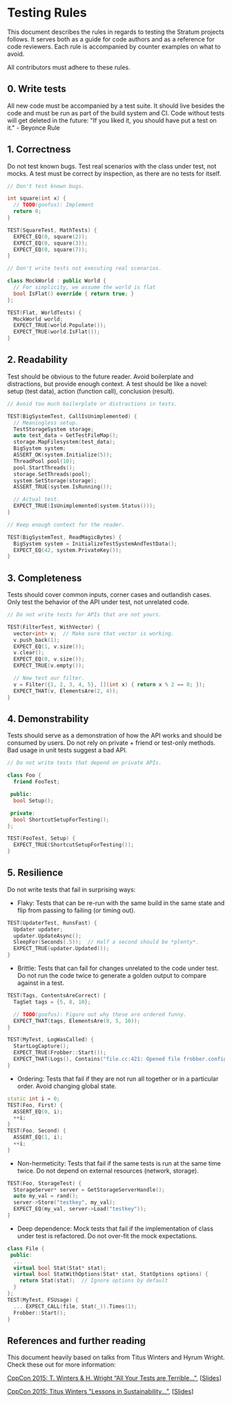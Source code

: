 <!--
Copyright 2020-present Open Networking Foundation

SPDX-License-Identifier: Apache-2.0
-->
# Testing Rules

This document describes the rules in regards to testing the Stratum projects
follows. It serves both as a guide for code authors and as a reference for code
reviewers. Each rule is accompanied by counter examples on what to avoid.

All contributors must adhere to these rules.

## 0. Write tests

All new code must be accompanied by a test suite. It should live besides the
code and must be run as part of the build system and CI. Code without tests will
get deleted in the future:
"If you liked it, you should have put a test on it." - Beyonce Rule

## 1. Correctness

Do not test known bugs.
Test real scenarios with the class under test, not mocks.
A test must be correct by inspection, as there are no tests for itself.

```c++
// Don't test known bugs.

int square(int x) {
  // TODO(goofus): Implement
  return 0;
}

TEST(SquareTest, MathTests) {
  EXPECT_EQ(0, square(2));
  EXPECT_EQ(0, square(3));
  EXPECT_EQ(0, square(7));
}
```

```c++
// Don't write tests not executing real scenarios.

class MockWorld : public World {
  // For simplicity, we assume the world is flat
  bool IsFlat() override { return true; }
};

TEST(Flat, WorldTests) {
  MockWorld world;
  EXPECT_TRUE(world.Populate());
  EXPECT_TRUE(world.IsFlat());
}
```

## 2. Readability

Test should be obvious to the future reader. Avoid boilerplate and distractions,
but provide enough context. A test should be like a novel: setup (test data),
action (function call), conclusion (result).

```c++
// Avoid too much boilerplate or distractions in tests.

TEST(BigSystemTest, CallIsUnimplemented) {
  // Meaningless setup.
  TestStorageSystem storage;
  auto test_data = GetTestFileMap();
  storage.MapFilesystem(test_data);
  BigSystem system;
  ASSERT_OK(system.Initialize(5));
  ThreadPool pool(10);
  pool.StartThreads();
  storage.SetThreads(pool);
  system.SetStorage(storage);
  ASSERT_TRUE(system.IsRunning());

  // Actual test.
  EXPECT_TRUE(IsUnimplemented(system.Status()));
}
```

```c++
// Keep enough context for the reader.

TEST(BigSystemTest, ReadMagicBytes) {
  BigSystem system = InitializeTestSystemAndTestData();
  EXPECT_EQ(42, system.PrivateKey());
}
```

## 3. Completeness

Tests should cover common inputs, corner cases and outlandish cases.
Only test the behavior of the API under test, not unrelated code.

```c++
// Do not write tests for APIs that are not yours.

TEST(FilterTest, WithVector) {
  vector<int> v;  // Make sure that vector is working.
  v.push_back(1);
  EXPECT_EQ(1, v.size());
  v.clear();
  EXPECT_EQ(0, v.size());
  EXPECT_TRUE(v.empty());

  // Now test our filter.
  v = Filter({1, 2, 3, 4, 5}, [](int x) { return x % 2 == 0; });
  EXPECT_THAT(v, ElementsAre(2, 4));
}
```

## 4. Demonstrability

Tests should serve as a demonstration of how the API works and should be
consumed by users. Do not rely on private + friend or test-only methods. Bad
usage in unit tests suggest a bad API.

```c++
// Do not write tests that depend on private APIs.

class Foo {
  friend FooTest;

 public:
  bool Setup();

 private:
  bool ShortcutSetupForTesting();
};

TEST(FooTest, Setup) {
  EXPECT_TRUE(ShortcutSetupForTesting());
}
```

## 5. Resilience

Do not write tests that fail in surprising ways:

- Flaky: Tests that can be re-run with the same build in the same state and flip
    from passing to failing (or timing out).

```c++
TEST(UpdaterTest, RunsFast) {
  Updater updater;
  updater.UpdateAsync();
  SleepFor(Seconds(.5));  // Half a second should be *plenty*.
  EXPECT_TRUE(updater.Updated());
}
 ```

- Brittle: Tests that can fail for changes unrelated to the code under test. Do
    not run the code twice to generate a golden output to compare against in a
    test.

```c++
TEST(Tags, ContentsAreCorrect) {
  TagSet tags = {5, 8, 10};

  // TODO(goofus): Figure out why these are ordered funny.
  EXPECT_THAT(tags, ElementsAre(8, 5, 10));
}
```

```c++
TEST(MyTest, LogWasCalled) {
  StartLogCapture();
  EXPECT_TRUE(Frobber::Start());
  EXPECT_THAT(Logs(), Contains("file.cc:421: Opened file frobber.config"));
}
```

- Ordering: Tests that fail if they are not run all together or in a particular
    order. Avoid changing global state.

```c++
static int i = 0;
TEST(Foo, First) {
  ASSERT_EQ(0, i);
  ++i;
}
TEST(Foo, Second) {
  ASSERT_EQ(1, i);
  ++i;
}
```

- Non-hermeticity: Tests that fail if the same tests is run at the same time
    twice. Do not depend on external resources (network, storage).

```c++
TEST(Foo, StorageTest) {
  StorageServer* server = GetStorageServerHandle();
  auto my_val = rand();
  server->Store("testkey", my_val);
  EXPECT_EQ(my_val, server->Load("testkey"));
}
```

- Deep dependence: Mock tests that fail if the implementation of class under
    test is refactored. Do not over-fit the mock expectations.

```c++
class File {
 public:
  ...
  virtual bool Stat(Stat* stat);
  virtual bool StatWithOptions(Stat* stat, StatOptions options) {
    return Stat(stat);  // Ignore options by default
  }
};
TEST(MyTest, FSUsage) {
  ... EXPECT_CALL(file, Stat(_)).Times(1);
  Frobber::Start();
}
```

## References and further reading

This document heavily based on talks from Titus Winters and Hyrum Wright. Check
these out for more information:

[CppCon 2015: T. Winters & H. Wright “All Your Tests are Terrible..."](https://youtu.be/u5senBJUkPc),
[[Slides](https://github.com/CppCon/CppCon2015/tree/master/Presentations/All%20Your%20Tests%20Are%20Terrible)]

[CppCon 2015: Titus Winters "Lessons in Sustainability...”](https://youtu.be/zW-i9eVGU_k),
[[Slides](https://github.com/CppCon/CppCon2015/blob/master/Presentations/Lessons%20in%20Sustainability/Lessons%20in%20Sustainability%20-%20Titus%20Winters%20-%20CppCon%202015.pdf)]
